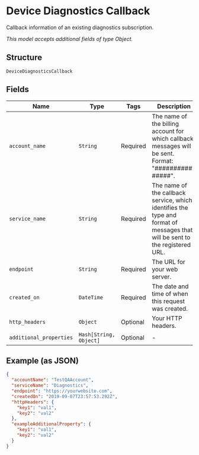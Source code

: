 
# Device Diagnostics Callback

Callback information of an existing diagnostics subscription.

*This model accepts additional fields of type Object.*

## Structure

`DeviceDiagnosticsCallback`

## Fields

| Name | Type | Tags | Description |
|  --- | --- | --- | --- |
| `account_name` | `String` | Required | The name of the billing account for which callback messages will be sent. Format: "##########-#####". |
| `service_name` | `String` | Required | The name of the callback service, which identifies the type and format of messages that will be sent to the registered URL. |
| `endpoint` | `String` | Required | The URL for your web server. |
| `created_on` | `DateTime` | Required | The date and time of when this request was created. |
| `http_headers` | `Object` | Optional | Your HTTP headers. |
| `additional_properties` | `Hash[String, Object]` | Optional | - |

## Example (as JSON)

```json
{
  "accountName": "TestQAAccount",
  "serviceName": "Diagnostics",
  "endpoint": "https://yourwebsite.com",
  "createdOn": "2019-09-07T23:57:53.292Z",
  "httpHeaders": {
    "key1": "val1",
    "key2": "val2"
  },
  "exampleAdditionalProperty": {
    "key1": "val1",
    "key2": "val2"
  }
}
```

